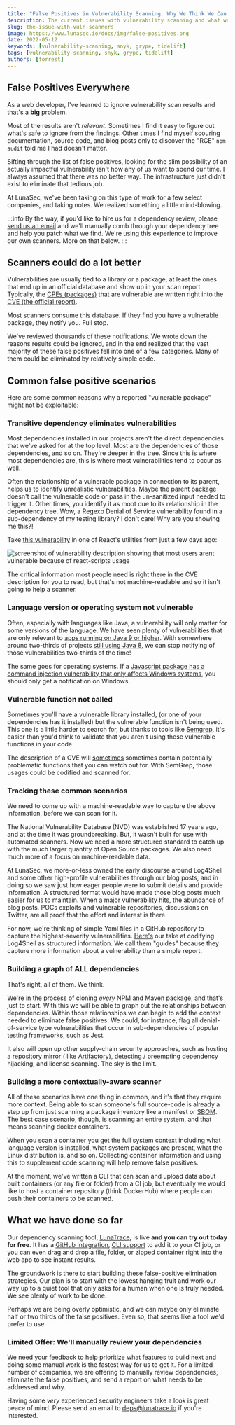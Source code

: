 ```yaml
---
title: "False Positives in Vulnerability Scanning: Why We Think We Can Do Better"
description: The current issues with vulnerability scanning and what we think we can do about it
slug: the-issue-with-vuln-scanners
image: https://www.lunasec.io/docs/img/false-positives.png
date: 2022-05-12
keywords: [vulnerability-scanning, snyk, grype, tidelift]
tags: [vulnerability-scanning, snyk, grype, tidelift]
authors: [forrest]
---
```


<!--
  ~ Copyright by LunaSec (owned by Refinery Labs, Inc)
  ~
  ~ Licensed under the Creative Commons Attribution-ShareAlike 4.0 International
  ~ (the "License"); you may not use this file except in compliance with the
  ~ License. You may obtain a copy of the License at
  ~
  ~ https://creativecommons.org/licenses/by-sa/4.0/legalcode
  ~
  ~ See the License for the specific language governing permissions and
  ~ limitations under the License.
  ~
-->

## False Positives Everywhere

As a web developer, I've learned to ignore vulnerability scan results and that's a **big** problem.

Most of the results aren't *relevant*. Sometimes I find it easy to figure out what's safe to ignore from the findings.
Other times
I find myself scouring documentation, source code, and blog posts only to discover the "RCE" `npm audit` told me I had
doesn't matter.

<!--truncate-->

Sifting through the list of false positives, looking
for the slim possibility of an actually impactful vulnerability isn't how any of us want to spend our time. I always
assumed
that there was no better way. The infrastructure just didn't exist to eliminate that tedious job.

At LunaSec,
we've been taking on this type of work for a few select companies, and taking notes. We realized something a little mind-blowing.

:::info
By the way, if you'd like to hire us for a dependency review, 
please [send us an email](mailto:deps@lunasec.io) and we'll manually comb through your dependency tree 
and help you patch what we find. We're using this experience to improve our own scanners. More on that below.
:::

## Scanners could do a lot better

Vulnerabilities are usually tied to a library or a package, at least the ones that end up in an official database and
show up in your scan report.
Typically, the [CPEs (packages)](https://nvd.nist.gov/products/cpe) that are vulnerable are written right into the
[CVE (the official report)](https://www.cve.org/).

Most scanners consume this database. If they find you have a vulnerable package, they notify
you. Full stop.

We've reviewed thousands of these notifications. We wrote down the reasons results could be ignored, and in the end
realized that the vast majority of these false
positives fell into one of a few categories.
Many of them could be eliminated by relatively simple code.

## Common false positive scenarios

Here are some common reasons why a reported "vulnerable package" might not be exploitable:

### Transitive dependency eliminates vulnerabilities

Most dependencies installed in our projects aren't the direct dependencies that we've asked for at the top level. Most
are the dependencies of those dependencies, and so on.
They're deeper in the tree. Since this is where most dependencies are, this is where most vulnerabilities tend to occur
as well.

Often the relationship of a vulnerable package in connection to its parent, helps us to identify unrealistic
vulnerabilities.
Maybe the parent package doesn't call the vulnerable code or pass in the un-sanitized input needed to trigger it. Other
times,
you identify it as moot due to its relationship in the dependency tree. Wow, a Regexp Denial of Service vulnerability
found in a sub-dependency of my testing
library? I don't care! Why are you showing me this?!

Take [this vulnerability](https://nvd.nist.gov/vuln/detail/CVE-2021-24033) in one of React's utilities from just a few
days ago:

![screenshot of vulnerability description showing that most users arent vulnerable because of react-scripts usage](/img/react-vuln.png)

The critical information most people need is right there in the CVE description for you to read, but that's not
machine-readable and so it isn't going to help a scanner.

### Language version or operating system not vulnerable

Often, especially with languages like Java, a vulnerability will only matter for some versions of the language. We have
seen plenty of vulnerabilities that are only relevant
to [apps running on Java 9 or higher](https://www.lunasec.io/docs/blog/spring-rce-vulnerabilities). With somewhere
around two-thirds of
projects [still using Java 8](https://www.jetbrains.com/lp/devecosystem-2021/java/),
we can stop notifying of those vulnerabilities two-thirds of the time!

The same goes for operating systems. If a [Javascript package has a command injection vulnerability that only affects
Windows systems](https://nvd.nist.gov/vuln/detail/CVE-2021-42740), you should only get a notification on Windows.

### Vulnerable function not called

Sometimes you'll have a vulnerable library installed, (or one of your dependencies has it installed) but the vulnerable
function
isn't being used. This one is a little harder to search for, but thanks to tools like [Semgrep](https://semgrep.dev/),
it's easier than you'd think to validate that you
aren't using these vulnerable functions in your code.

The description of a CVE will [sometimes](https://github.com/advisories/GHSA-2gwj-7jmv-h26r) sometimes
contain potentially problematic functions that you can watch out for. With SemGrep, those usages
could be codified and scanned for.

### Tracking these common scenarios

We need to come up with a machine-readable way to capture the above information, before we can scan for it.

The National Vulnerability Database (NVD) was established 17 years ago, and at the time it was
groundbreaking. But, it wasn't built for use with automated scanners.
Now we need a more structured standard to catch up with the much larger quantity of Open Source packages.
We also need much more of a focus on machine-readable data.

At LunaSec, we more-or-less owned the early discourse around Log4Shell and some other high-profile vulnerabilities
through our blog posts, and in doing so we saw just how eager
people were to submit details and provide information. A structured format would have made those blog posts much easier
for us to maintain. When a major vulnerability hits, the abundance of blog posts, POCs exploits and vulnerable repositories, discussions on
Twitter, are all proof that the effort and interest
is there.

For now, we're thinking of simple Yaml files in a GitHub repository to capture the highest-severity
vulnerabilities. [Here's](https://github.com/lunasec-io/lunasec/blob/master/guides/LUNATOPIC-20220422-1-TEST-TOPIC/metadata.yaml)
our take at codifying Log4Shell as structured information. We call them "guides" because they capture more information
about a vulnerability than a simple report.

### Building a graph of ALL dependencies

That's right, all of them. We think.

We're in the process of cloning *every* NPM and Maven package, and that's just to start.
With this we will be able to graph out the relationships between dependencies. Within those relationships we can begin
to add the context needed to eliminate false positives.
We could, for instance, flag all denial-of-service type vulnerabilities that occur in sub-dependencies of popular
testing frameworks, such as Jest.

It also will open up other supply-chain security approaches, such as hosting a repository mirror (
like [Artifactory](https://jfrog.com/artifactory/)),
detecting / preempting dependency hijacking, and license scanning. The sky is the limit.

### Building a more contextually-aware scanner

All of these scenarios have one thing in common, and it's that they require more context. Being able to scan someone's
full source-code is already a step up
from just scanning a package inventory like a manifest or [SBOM](https://www.ntia.gov/SBOM). The best case scenario,
though, is scanning an entire system, and that means scanning docker containers.

When you scan a container you get the full system context including what language version is installed, what system
packages are present, what the Linux distribution is, and so on. Collecting container information and using this
to supplement code scanning will help remove false positives.

At the moment, we've written a CLI that can scan and upload data about built containers (or any file or folder) from a
CI job, but eventually
we would like to host a container repository (think DockerHub) where people can push their containers to be scanned.

## What we have done so far

Our dependency scanning tool, [LunaTrace](https://lunatrace.lunasec.io/), is live **and you can try
out today for free**. It has a [GitHub Integration](https://github.com/marketplace/lunatrace-by-lunasec),
[CLI support](https://github.com/lunasec-io/lunasec/releases) to add it to your CI job, or you can even drag and drop a 
file, folder, or zipped container right into
the web app to see instant results.

The groundwork is there to start building these false-positive elimination strategies.
Our plan is to start with the lowest hanging fruit and work our way up to a quiet tool that only asks for a human when
one is truly needed. We see plenty of work to be done.

Perhaps we are being overly optimistic, and we can maybe only eliminate half or two thirds of the false positives. Even
so, that seems like a tool we'd prefer to use.

### Limited Offer: We'll manually review your dependencies
 
We need your feedback to help prioritize what
features to build next and doing some manual work is the fastest way for us to get it. For a limited number of companies,
we are offering to manually review dependencies, eliminate the false positives, and send a report on what needs to be addressed and why.

Having some _very_ experienced security engineers take a look is great peace of mind. Please send an email to [deps@lunatrace.io](mailto:deps@lunasec.io) if you're interested.
